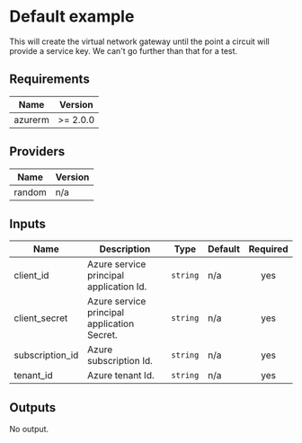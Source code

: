 # Default example

This will create the virtual network gateway until the point a circuit will provide a service key. We can't go further than that for a test.

<!-- BEGINNING OF PRE-COMMIT-TERRAFORM DOCS HOOK -->
## Requirements

| Name | Version |
|------|---------|
| azurerm | >= 2.0.0 |

## Providers

| Name | Version |
|------|---------|
| random | n/a |

## Inputs

| Name | Description | Type | Default | Required |
|------|-------------|------|---------|:--------:|
| client\_id | Azure service principal application Id. | `string` | n/a | yes |
| client\_secret | Azure service principal application Secret. | `string` | n/a | yes |
| subscription\_id | Azure subscription Id. | `string` | n/a | yes |
| tenant\_id | Azure tenant Id. | `string` | n/a | yes |

## Outputs

No output.

<!-- END OF PRE-COMMIT-TERRAFORM DOCS HOOK -->
